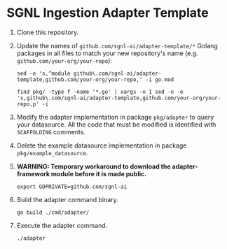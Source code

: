 # SGNL Ingestion Adapter Template

1. Clone this repository.
1. Update the names of `github.com/sgnl-ai/adapter-template/*` Golang packages in all files to match your new repository's name (e.g. `github.com/your-org/your-repo`):

   ```
   sed -e 's,^module github\.com/sgnl-ai/adapter-template,github.com/your-org/your-repo,' -i go.mod
   ```

   ```
   find pkg/ -type f -name '*.go' | xargs -n 1 sed -n -e 's,github\.com/sgnl-ai/adapter-template,github.com/your-org/your-repo,p' -i
   ```

1. Modify the adapter implementation in package `pkg/adapter` to query your datasource. All the code that must be modified is identified with `SCAFFOLDING` comments.
1. Delete the example datasource implementation in package `pkg/example_datasource`.
1. **WARNING: Temporary workaround to download the adapter-framework module before it is made public.**
   ```
   export GOPRIVATE=github.com/sgnl-ai
   ```
1. Build the adapter command binary.
   ```
   go build ./cmd/adapter/
   ```
1. Execute the adapter command.
   ```
   ./adapter
   ```

